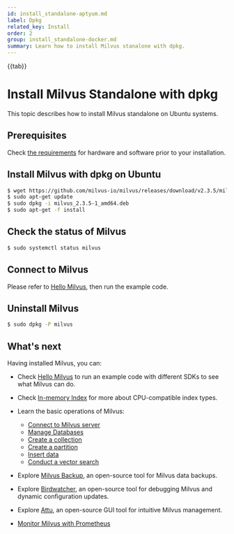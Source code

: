 ```yaml
---
id: install_standalone-aptyum.md
label: Dpkg
related_key: Install
order: 2
group: install_standalone-docker.md
summary: Learn how to install Milvus stanalone with dpkg.
---
```


{{tab}}

# Install Milvus Standalone with dpkg

This topic describes how to install Milvus standalone on Ubuntu systems.

## Prerequisites

Check [the requirements](prerequisite-docker.md) for hardware and software prior to your installation.

## Install Milvus with dpkg on Ubuntu

```bash
$ wget https://github.com/milvus-io/milvus/releases/download/v2.3.5/milvus_2.3.5-1_amd64.deb
$ sudo apt-get update
$ sudo dpkg -i milvus_2.3.5-1_amd64.deb
$ sudo apt-get -f install
```

## Check the status of Milvus

```bash
$ sudo systemctl status milvus
```

## Connect to Milvus

Please refer to [Hello Milvus](https://milvus.io/docs/example_code.md), then run the example code. 

## Uninstall Milvus

```bash
$ sudo dpkg -P milvus
```

## What's next

Having installed Milvus, you can:

- Check [Hello Milvus](example_code.md) to run an example code with different SDKs to see what Milvus can do.
- Check [In-memory Index](index.md) for more about CPU-compatible index types.

- Learn the basic operations of Milvus:
  - [Connect to Milvus server](manage_connection.md)
  - [Manage Databases](manage_databases.md)
  - [Create a collection](create_collection.md)
  - [Create a partition](create_partition.md)
  - [Insert data](insert_data.md)
  - [Conduct a vector search](search.md)

- Explore [Milvus Backup](milvus_backup_overview.md), an open-source tool for Milvus data backups.
- Explore [Birdwatcher](birdwatcher_overview.md), an open-source tool for debugging Milvus and dynamic configuration updates.
- Explore [Attu](https://milvus.io/docs/attu.md), an open-source GUI tool for intuitive Milvus management.
- [Monitor Milvus with Prometheus](monitor.md)
